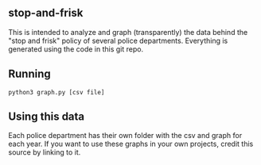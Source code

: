 ## stop-and-frisk
This is intended to analyze and graph (transparently) the data behind the "stop and frisk" policy of several police departments. Everything is generated using the code in this git repo.

## Running
```
python3 graph.py [csv file]
```

## Using this data
Each police department has their own folder with the csv and graph for each year. If you want to use these graphs in your own projects, credit this source by linking to it.
